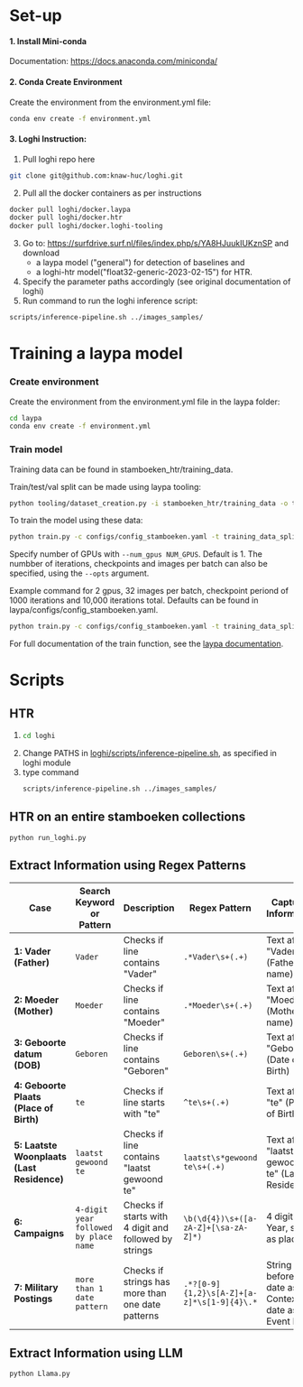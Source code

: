 # Set-up
#### 1. Install Mini-conda
Documentation: https://docs.anaconda.com/miniconda/

#### 2. Conda Create Environment

Create the environment from the environment.yml file:
```bash
conda env create -f environment.yml
```

#### 3. Loghi Instruction:
1. Pull loghi repo here 
```bash
git clone git@github.com:knaw-huc/loghi.git
```
2. Pull all the docker containers as per instructions
```bash
docker pull loghi/docker.laypa
docker pull loghi/docker.htr
docker pull loghi/docker.loghi-tooling
```
3. Go to: https://surfdrive.surf.nl/files/index.php/s/YA8HJuukIUKznSP and download 
   - a laypa model ("general") for detection of baselines and 
   - a loghi-htr model("float32-generic-2023-02-15") for HTR.
4. Specify the parameter paths accordingly (see original documentation of loghi)
5. Run command to run the loghi inference script:
```bash
scripts/inference-pipeline.sh ../images_samples/
```

# Training a laypa model
### Create environment

Create the environment from the environment.yml file in the laypa folder:
```bash
cd laypa
conda env create -f environment.yml
```

### Train model
Training data can be found in stamboeken_htr/training_data. 

Train/test/val split can be made using laypa tooling:

```bash
python tooling/dataset_creation.py -i stamboeken_htr/training_data -o training_data_split
```

To train the model using these data:
```bash
python train.py -c configs/config_stamboeken.yaml -t training_data_split/train_filelist.txt -v training_data_split/val_filelist.txt
```

Specify number of GPUs with ```--num_gpus NUM_GPUS```. Default is 1.
The numbber of iterations, checkpoints and images per batch can also be specified, using the ```--opts``` argument.

Example command for 2 gpus, 32 images per batch, checkpoint periond of 1000 iterations and 10,000 iterations total. Defaults can be found in laypa/configs/config_stamboeken.yaml.
```bash
python train.py -c configs/config_stamboeken.yaml -t training_data_split/train_filelist.txt -v training_data_split/val_filelist.txt --num-gpus=2 --opts SOLVER.IMS_PER_BATCH 32 SOLVER.CHECKPOINT_PERIOD 1000 SOLVER.MAX_ITER 10000
```

For full documentation of the train function, see the [laypa documentation](https://github.com/stefanklut/laypa).

# Scripts
## HTR
1. ```bash
   cd loghi
   ```
2. Change PATHS in [loghi/scripts/inference-pipeline.sh](loghi/scripts/inference-pipeline.sh), as specified in loghi module
3. type command
   ```bash
   scripts/inference-pipeline.sh ../images_samples/
   ```

## HTR on an entire stamboeken collections
```
python run_loghi.py
```

## Extract Information using Regex Patterns
| Case                                       | Search Keyword or Pattern             | Description                                           | Regex Pattern                              | Captured Information                                  |
|--------------------------------------------|---------------------------------------|-------------------------------------------------------|--------------------------------------------|-------------------------------------------------------|
| **1: Vader (Father)**                      | `Vader`                               | Checks if line contains "Vader"                       | `.*Vader\s+(.+)`                           | Text after "Vader" (Father's name)                    |
| **2: Moeder (Mother)**                     | `Moeder`                              | Checks if line contains "Moeder"                      | `.*Moeder\s+(.+)`                          | Text after "Moeder" (Mother's name)                   |
| **3: Geboorte datum (DOB)**                | `Geboren`                             | Checks if line contains "Geboren"                     | `Geboren\s+(.+)`                           | Text after "Geboren" (Date of Birth)                  |
| **4: Geboorte Plaats (Place of Birth)**    | `te`                                  | Checks if line starts with "te"                       | `^te\s+(.+)`                               | Text after "te" (Place of Birth)                      |
| **5: Laatste Woonplaats (Last Residence)** | `laatst gewoond te`                   | Checks if line contains "laatst gewoond te"           | `laatst\s*gewoond te\s+(.+)`               | Text after "laatst gewoond te" (Last Residence)       |
| **6: Campaigns**                           | `4-digit year followed by place name` | Checks if starts with 4 digit and followed by strings | `\b(\d{4})\s+([a-zA-Z]+[\sa-zA-Z]*)`       | 4 digit as Year, string as place                      |
| **7: Military Postings**                   | `more than 1 date pattern`            | Checks if strings has more than one date patterns     | `.*?[0-9]{1,2}\s[A-Z]+[a-z]*\s[1-9]{4}\.*` | String before the date as Context, date as Event Date |


## Extract Information using LLM

```
python Llama.py
```